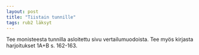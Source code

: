 ```yaml
---
layout: post
title: "Tiistain tunnille"
tags: rub2 läksyt
---
```


Tee monisteesta tunnilla asloitettu sivu vertailumuodoista. Tee myös kirjasta harjoitukset 1A+B s. 162-163.